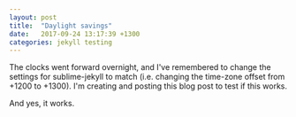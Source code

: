 ```yaml
---
layout: post
title:  "Daylight savings"
date:   2017-09-24 13:17:39 +1300
categories: jekyll testing
---
```

The clocks went forward overnight, and I've remembered to change the settings for sublime-jekyll to match (i.e. changing the time-zone offset from +1200 to +1300). I'm creating and posting this blog post to test if this works.

And yes, it works.
